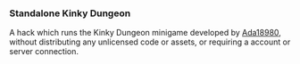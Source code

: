 ### Standalone Kinky Dungeon

A hack which runs the Kinky Dungeon minigame developed by [Ada18980](https://github.com/Ada18980), without distributing any unlicensed code or assets, or requiring a account or server connection.
